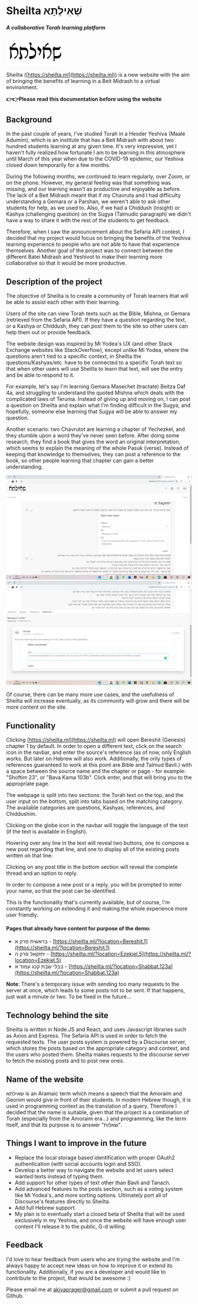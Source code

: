 # Sheilta שְׁאִילְתָא

##### A collaborative Torah learning platform

<img src="public\images\logo-banner2.png" style="zoom:15%;" />

Sheilta ([https://sheilta.ml](https://sheilta.ml)) is a new website with the aim of bringing the benefits of learning in a Beit Midrash to a virtual environment.

**👉👉Please read this documentation before using the website**

## Background

In the past couple of years, I've studied Torah in a Hesder Yeshiva (Maale Adumim), which is an institute that has a Beit Midrash with about two hundred students learning at any given time. It's very impressive, yet I haven't fully realized how fortunate I am to be learning in this atmosphere until March of this year when due to the COVID-19 epidemic, our Yeshiva closed down temporarily for a few months. 

During the following months, we continued to learn regularly, over Zoom, or on the phone. However, my general feeling was that something was missing, and our learning wasn't as productive and enjoyable as before. The lack of a Beit Midrash meant that if my Chavruta and I had difficulty understanding a Gemara or a Parshan, we weren't able to ask other students for help, as we used to. Also, if we had a Chiddush (insight) or Kashya (challenging question) on the Sugya (Talmudic paragraph) we didn't have a way to share it with the rest of the students to get feedback. 

Therefore, when I saw the announcement about the Sefaria API contest, I decided that my project would focus on bringing the benefits of the Yeshiva learning experience to people who are not able to have that experience themselves. Another goal of the project was to connect between the different Batei Midrash and Yeshivot to make their learning more collaborative so that it would be more productive. 

## Description of the project

The objective of Sheilta is to create a community of Torah learners that will be able to assist each other with their learning.

Users of the site can view Torah texts such as the Bible, Mishna, or Gemara (retrieved from the Sefaria API). If they have a question regarding the text, or a Kashya or Chiddush, they can post them to the site so other users can help them out or provide feedback. 

The website design was inspired by Mi Yodea's UX (and other Stack Exchange websites like StackOverflow), except unlike Mi Yodea, where the questions aren't tied to a specific context, in Sheilta the questions/Kashyas/etc. have to be connected to a specific Torah text so that when other users will use Sheilta to learn that text, will see the entry and be able to respond to it.

For example, let's say I'm learning Gemara Masechet (tractate) Beitza Daf 4a, and struggling to understand the quoted Mishna which deals with the complicated laws of Teruma. Instead of giving up and moving on, I can post a question on Sheilta and explain what I'm finding difficult in the Sugya, and hopefully, someone else learning that Sugya will be able to answer my question.

Another scenario: two Chavrutot are learning a chapter of Yechezkel, and they stumble upon a word they've never seen before. After doing some research, they find a book that gives the word an original interpretation, which seems to explain the meaning of the whole Pasuk (verse). Instead of keeping that knowledge to themselves, they can post a reference to the book, so other people learning that chapter can gain a better understanding.

<img src="public\images\Docs\referenceExample.png" />
<img src="public\images\Docs\referenceExample2.png" />

Of course, there can be many more use cases, and the usefulness of Sheilta will increase eventually, as its community will grow and there will be more content on the site.

## Functionality

Clicking [https://sheilta.ml](https://sheilta.ml) will open Bereshit (Genesis) chapter 1 by default. In order to open a different text, click on the search icon in the navbar, and enter the source's reference (as of now, only English works. But later on Hebrew will also work. Additionally, the only types of references guaranteed to work at this point are Bible and Talmud Bavli.) with a space between the source name and the chapter or page - for example: "Shoftim 23", or "Bava Kama 103b". Click enter, and that will bring you to the appropriate page. 

The webpage is split into two sections: the Torah text on the top, and the user input on the bottom, split into tabs based on the matching category. The available categories are questions, Kashyas, references, and Chiddushim.

Clicking on the globe icon in the navbar will toggle the language of the text (if the text is available in English). 

Hovering over any line in the text will reveal two buttons, one to compose a new post regarding that line, and one to display all of the existing posts written on that line. 

Clicking on any post title in the bottom section will reveal the complete thread and an option to reply.

In order to compose a new post or a reply, you will be prompted to enter your name, so that the post can be identified. 

This is the functionality that's currently available, but of course, I'm constantly working on extending it and making the whole experience more user friendly. 

#### Pages that already have content for purpose of the demo:
- בראשית פרק א - [https://sheilta.ml/?location=Bereshit.1](https://sheilta.ml/?location=Bereshit.1)
- יחזקאל פרק ה - [https://sheilta.ml/?location=Ezekiel.5](https://sheilta.ml/?location=Ezekiel.5)
- בבלי שבת קכג עמוד א - [https://sheilta.ml/?location=Shabbat.123a](https://sheilta.ml/?location=Shabbat.123a)

**Note**: There's a temporary issue with sending too many requests to the server at once, which leads to some posts not to be sent. If that happens, just wait a minute or two. To be fixed in the future...

## Technology behind the site

Sheilta is written in Node.JS and React, and uses Javascript libraries such as Axios and Express. The Sefaria API is used in order to fetch the requested texts. The user posts system is powered by a Discourse server, which stores the posts based on the appropriate category and context, and the users who posted them. Sheilta makes requests to the discourse server to fetch the existing posts and to post new ones. 

## Name of the website

שאילתא is an Aramaic term which means a speech that the Amoraim and Geonim would give in front of their students. In modern Hebrew though, it is used in programming context as the translation of a query. Therefore I decided that the name is suitable, given that the project is a combination of Torah (especially from the Amoraim era...) and programming, like the term itself, and that its purpose is to answer "שאלות".

## Things I want to improve in the future

- Replace the local storage based identification with proper OAuth2 authentication (with social accounts login and SSO).
- Develop a better way to navigate the website and let users select wanted texts instead of typing them.
- Add support for other types of text other than Bavli and Tanach.
- Add advanced features to the posts section, such as a voting system like Mi Yodea's, and more sorting options. Ultimately port all of Discourse's features directly to Sheilta. 
-  Add full Hebrew support. 
- My plan is to eventually start a closed beta of Sheilta that will be used exclusively in my Yeshiva, and once the website will have enough user content I'll release it to the public, G-d willing.

## Feedback

I'd love to hear feedback from users who are trying the website and I'm always happy to accept new ideas on how to improve it or extend its functionality. Additionally, if you are a developer and would like to contribute to the project, that would be awesome :)

Please email me at [akivaprager@gmail.com](mailto:akivaprager@gmail.com) or submit a pull request on Github. 
